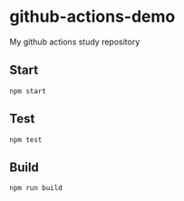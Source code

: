 # github-actions-demo

My github actions study repository

## Start

```
npm start
```

## Test

```
npm test
```

## Build

```
npm run build
```